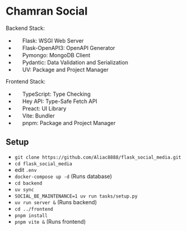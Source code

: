 # Chamran Social

Backend Stack:

- <img src="https://cdn.jsdelivr.net/gh/devicons/devicon@latest/icons/flask/flask-original.svg" alt="" height="16px"> Flask: WSGI Web Server
- <img src="https://cdn.jsdelivr.net/gh/devicons/devicon@latest/icons/openapi/openapi-plain.svg" alt="" height="16px"> Flask-OpenAPI3: OpenAPI Generator
- <img src="https://cdn.jsdelivr.net/gh/devicons/devicon@latest/icons/mongodb/mongodb-original.svg" alt="" height="16px"> Pymongo: MongoDB Client
- <img src="https://docs.pydantic.dev/latest/favicon.png" alt="" height="16px"> Pydantic: Data Validation and Serialization
- <img src="https://docs.astral.sh/uv/assets/logo-letter.svg" alt="" height="16px"> UV: Package and Project Manager

Frontend Stack:

- <img src="https://cdn.jsdelivr.net/gh/devicons/devicon@latest/icons/typescript/typescript-original.svg" alt="" height="16px"> TypeScript: Type Checking
- <img src="https://heyapi.dev/images/logo-48w.png" alt="" height="16px"> Hey API: Type-Safe Fetch API
- <img src="https://preactjs.com/branding/symbol.svg" alt="" height="16px"> Preact: UI Library
- <img src="https://cdn.jsdelivr.net/gh/devicons/devicon@latest/icons/vitejs/vitejs-original.svg" alt="" height="16px"> Vite: Bundler
- <img src="https://cdn.jsdelivr.net/gh/devicons/devicon@latest/icons/pnpm/pnpm-original.svg" alt="" height="16px"> pnpm: Package and Project Manager

## Setup

- `git clone https://github.com/Aliac8888/flask_social_media.git`
- `cd flask_social_media`
- edit `.env`
- `docker-compose up -d` (Runs database)
- `cd backend`
- `uv sync`
- `SOCIAL_BE_MAINTENANCE=1 uv run tasks/setup.py`
- `uv run server &` (Runs backend)
- `cd ../frontend`
- `pnpm install`
- `pnpm vite &` (Runs frontend)
